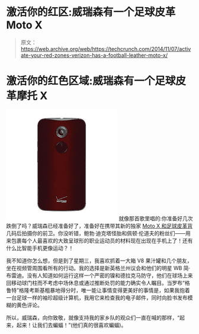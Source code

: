 # 激活你的红区:威瑞森有一个足球皮革 Moto X 

> 原文：<https://web.archive.org/web/https://techcrunch.com/2014/11/07/activate-your-red-zones-verizon-has-a-football-leather-moto-x/>

# 激活你的红色区域:威瑞森有一个足球皮革摩托 X

[![VZWnews_2014-Nov-07](img/254c96e295974de271cc2b981edec08f.png)](https://web.archive.org/web/20230320042340/https://techcrunch.com/wp-content/uploads/2014/11/vzwnews_2014-nov-07.jpg) 就像那首歌里唱的:你准备好几次跌倒了吗？威瑞森已经准备好了，准备好在携带其新的独家 [Moto X 和足球皮革背](https://web.archive.org/web/20230320042340/http://www.verizonwireless.com/news/article/2014/09/the-new-moto-x-and-moto-maker-for-verizon-wireless-available-sept-26.html)几码后拍摄你的前卫。你没听错，鲍勃·迪克塔怪胎和佩顿·伦道夫的粉丝们——用来包裹每个人最喜欢的大致呈球形的职业运动员的材料现在出现在手机上了！还有什么比智能手机更像运动？！

我不知道你怎么想，但是到了星期三，我喜欢抓着一大箱 V8 果汁罐和几个朋友，坐在视频管周围看所有的行动。我的选择是新英格兰州议会和他们的明星 WB 简·布雷迪。没有人知道如何运行这样一个严密的镍和德拉克马防守，他们在球场上来回移动球门柱而不考虑中场休息或通过推断处罚的能力确实令人瞩目。当罗布“格鲁特”格隆考斯基粗暴地得分时，唯一能让事情变得更美好的事情是，如果我抱着一台足球一样的袖珍超级计算机，我用它来检查我的电子邮件，同时向脸书发布模糊的黄色评论。

所以，威瑞森，向你致敬，就像支持我的家乡队的观众们一直在喊的那样，“起来，起来！让我们去蝙蝠！”(他们真的很喜欢蝙蝠)。